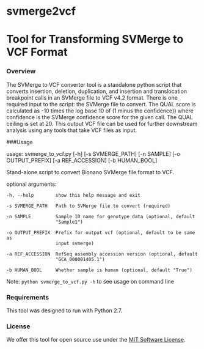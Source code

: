 # svmerge2vcf
# Tool for Transforming SVMerge to VCF Format

### Overview 
The SVMerge to VCF converter tool is a standalone python script that converts insertion, deletion, duplication, and insertion and translocation breakpoint calls in an SVMerge file to VCF v4.2 format. There is one required input to the script: the SVMerge file to convert. The QUAL score is calculated as -10 times the log base 10 of (1 minus the confidence)) where confidence is the SVMerge confidence score for the given call. The QUAL ceiling is set at 20. This output VCF file can be used for further downstream analysis using any tools that take VCF files as input.

###Usage

usage: svmerge_to_vcf.py [-h] [-s SVMERGE_PATH] [-n SAMPLE] [-o OUTPUT_PREFIX]
                         [-a REF_ACCESSION] [-b HUMAN_BOOL]

Stand-alone script to convert Bionano SVMerge file format to VCF.

optional arguments:

    -h, --help        show this help message and exit
  
    -s SVMERGE_PATH   Path to SVMerge file to convert (required)
  
    -n SAMPLE         Sample ID name for genotype data (optional, default
                      "Sample1")
                    
    -o OUTPUT_PREFIX  Prefix for output vcf (optional, default to be same as
                      input svmerge)
                    
    -a REF_ACCESSION  RefSeq assembly accession version (optional, default
                      "GCA_000001405.1")
                    
    -b HUMAN_BOOL     Whether sample is human (optional, default "True")

Note:  `python svmerge_to_vcf.py -h` to see usage on command line

### Requirements
This tool was designed to run with Python 2.7.  

### License
We offer this tool for open source use under the [MIT Software License](https://opensource.org/licenses/MIT). 
